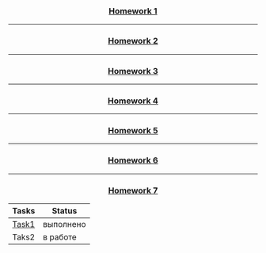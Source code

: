 ### <h3 align="center">[Homework 1](https://github.com/Al-DozoR/JAVA/tree/master/Homework7)</h3>  
---
### <h3 align="center">[Homework 2](https://github.com/Al-DozoR/JAVA/tree/master/Homework7)</h3>  
---
### <h3 align="center">[Homework 3](https://github.com/Al-DozoR/JAVA/tree/master/Homework7)</h3>
---
### <h3 align="center">[Homework 4](https://github.com/Al-DozoR/JAVA/tree/master/Homework7)</h3> 
---
### <h3 align="center">[Homework 5](https://github.com/Al-DozoR/JAVA/tree/master/Homework7)</h3> 
---
### <h3 align="center">[Homework 6](https://github.com/Al-DozoR/JAVA/tree/master/Homework7)</h3> 
---
### <h3 align="center">[Homework 7](https://github.com/Al-DozoR/JAVA/tree/master/Homework7)</h3>
Tasks  | Status
------ | -------
[Task1](https://github.com/Al-DozoR/JAVA/tree/master/Homework7/Task1)  | выполнено
Taks2  | в работе
